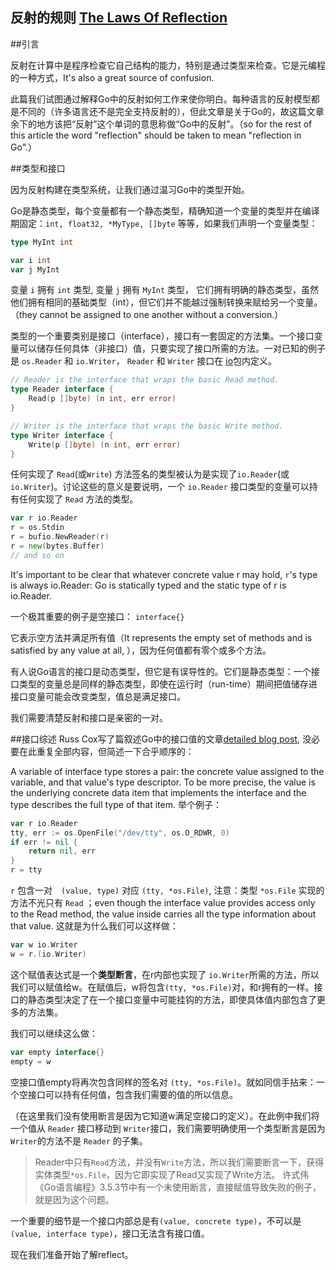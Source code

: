 
反射的规则 [The Laws Of Reflection](http://blog.golang.org/laws-of-reflection)
----------------------------------------------

##引言

反射在计算中是程序检查它自己结构的能力，特别是通过类型来检查。它是元编程的一种方式，It's also a great source of confusion.

此篇我们试图通过解释Go中的反射如何工作来使你明白。每种语言的反射模型都是不同的（许多语言还不是完全支持反射的），但此文章是关于Go的，故这篇文章余下的地方该把“反射”这个单词的意思称做“Go中的反射”。（so for the rest of this article the word "reflection" should be taken to mean "reflection in Go".）

##类型和接口

因为反射构建在类型系统，让我们通过温习Go中的类型开始。

Go是静态类型，每个变量都有一个静态类型，精确知道一个变量的类型并在编译期固定：`int, float32, *MyType, []byte` 等等，如果我们声明一个变量类型：

```go
type MyInt int

var i int
var j MyInt
```

变量 `i` 拥有 `int` 类型, 变量 `j` 拥有 `MyInt` 类型， 它们拥有明确的静态类型，虽然他们拥有相同的基础类型（int），但它们并不能越过强制转换来赋给另一个变量。（they cannot be assigned to one another without a conversion.）

类型的一个重要类别是接口（interface），接口有一套固定的方法集。一个接口变量可以储存任何具体（非接口）值，只要实现了接口所需的方法。一对已知的例子是 `os.Reader` 和 `io.Writer`， `Reader` 和 `Writer` 接口在 [io](http://golang.org/pkg/io/)包内定义。

```go
// Reader is the interface that wraps the basic Read method.
type Reader interface {
    Read(p []byte) (n int, err error)
}

// Writer is the interface that wraps the basic Write method.
type Writer interface {
    Write(p []byte) (n int, err error)
}
```

任何实现了 `Read`(或`Write`) 方法签名的类型被认为是实现了`io.Reader`(或`io.Writer`)。讨论这些的意义是要说明，一个 `io.Reader` 接口类型的变量可以持有任何实现了 `Read` 方法的类型。

```go
var r io.Reader
r = os.Stdin
r = bufio.NewReader(r)
r = new(bytes.Buffer)
// and so on
```

It's important to be clear that whatever concrete value r may hold, `r`'s type is always io.Reader: Go is statically typed and the static type of r is io.Reader.

一个极其重要的例子是空接口：
`interface{}`

它表示空方法并满足所有值（It represents the empty set of methods and is satisfied by any value at all, ），因为任何值都有零个或多个方法。

有人说Go语言的接口是动态类型，但它是有误导性的。它们是静态类型：一个接口类型的变量总是同样的静态类型，即使在运行时（run-time）期间把值储存进接口变量可能会改变类型，值总是满足接口。

我们需要清楚反射和接口是亲密的一对。

##接口综述
Russ Cox写了篇叙述Go中的接口值的文章[detailed blog post](http://research.swtch.com/interfaces), 没必要在此重复全部内容，但简述一下合乎顺序的：

A variable of interface type stores a pair: the concrete value assigned to the variable, and that value's type descriptor. To be more precise, the value is the underlying concrete data item that implements the interface and the type describes the full type of that item. 举个例子：

```go
var r io.Reader
tty, err := os.OpenFile("/dev/tty", os.O_RDWR, 0)
if err != nil {
    return nil, err
}
r = tty
```

`r` 包含一对　`(value, type)` 对应 `(tty, *os.File)`, 注意：类型 `*os.File` 实现的方法不光只有 `Read` ；even though the interface value provides access only to the Read method, the value inside carries all the type information about that value. 这就是为什么我们可以这样做：

```go
var w io.Writer
w = r.(io.Writer)
```
这个赋值表达式是一个**类型断言**，在r内部也实现了 `io.Writer`所需的方法，所以我们可以赋值给w。在赋值后，w将包含`(tty, *os.File)`对，和r拥有的一样。接口的静态类型决定了在一个接口变量中可能挂钩的方法，即使具体值内部包含了更多的方法集。

我们可以继续这么做：

```go
var empty interface{}
empty = w
```

空接口值empty将再次包含同样的签名对 `(tty, *os.File)`。就如同信手拈来：一个空接口可以持有任何值，包含我们需要的值的所以信息。

（在这里我们没有使用断言是因为它知道w满足空接口的定义）。在此例中我们将一个值从 `Reader` 接口移动到 `Writer`接口，我们需要明确使用一个类型断言是因为 `Writer`的方法不是 `Reader` 的子集。
>Reader中只有`Read`方法，并没有`Write`方法，所以我们需要断言一下，获得实体类型`*os.File`，因为它即实现了Read又实现了Write方法。
>许式伟《Go语言编程》3.5.3节中有一个未使用断言，直接赋值导致失败的例子，就是因为这个问题。

一个重要的细节是一个接口内部总是有`(value, concrete type)`，不可以是`(value, interface type)`，接口无法含有接口值。

现在我们准备开始了解reflect。

##





